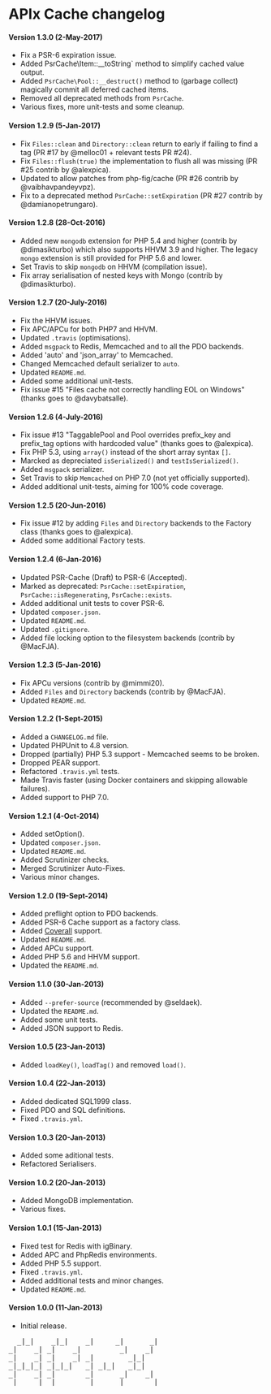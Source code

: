 # APIx Cache changelog

#### Version 1.3.0 (2-May-2017)
- Fix a PSR-6 expiration issue.
- Added PsrCache\Item::__toString` method to simplify cached value output.
- Added `PsrCache\Pool::__destruct()` method to (garbage collect) magically commit all deferred cached items.
- Removed all deprecated methods from `PsrCache`.
- Various fixes, more unit-tests and some cleanup.

#### Version 1.2.9 (5-Jan-2017)
- Fix `Files::clean` and `Directory::clean` return to early if failing to find a tag (PR #17 by @melloc01 + relevant tests PR #24).
- Fix `Files::flush(true)` the implementation to flush all was missing (PR #25 contrib by @alexpica).
- Updated to allow patches from php-fig/cache (PR #26 contrib by @vaibhavpandeyvpz).
- Fix to a deprecated method `PsrCache::setExpiration` (PR #27 contrib by @damianopetrungaro).

#### Version 1.2.8 (28-Oct-2016)
- Added new `mongodb` extension for PHP 5.4 and higher (contrib by @dimasikturbo) which also supports HHVM 3.9 and higher. The legacy `mongo` extension is still provided for PHP 5.6 and lower.
- Set Travis to skip `mongodb` on HHVM (compilation issue).
- Fix array serialisation of nested keys with Mongo (contrib by @dimasikturbo).

#### Version 1.2.7 (20-July-2016)
- Fix the HHVM issues.
- Fix APC/APCu for both PHP7 and HHVM.
- Updated `.travis` (optimisations).
- Added `msgpack` to Redis, Memcached and to all the PDO backends.  
- Added 'auto' and 'json_array' to Memcached.
- Changed Memcached default serializer to `auto`.
- Updated `README.md`.
- Added some additional unit-tests.
- Fix issue #15 "Files cache not correctly handling EOL on Windows" (thanks goes to @davybatsalle). 

#### Version 1.2.6 (4-July-2016)
- Fix issue #13 "TaggablePool and Pool overrides prefix_key and prefix_tag options with hardcoded value" (thanks goes to @alexpica). 
- Fix PHP 5.3, using `array()` instead of the short array syntax `[]`.
- Marcked as depreciated `isSerialized()` and `testIsSerialized()`.
- Added `msgpack` serializer.
- Set Travis to skip `Memcached` on PHP 7.0 (not yet officially supported).
- Added additional unit-tests, aiming for 100% code coverage.

#### Version 1.2.5 (20-Jun-2016)
- Fix issue #12 by adding `Files` and `Directory` backends to the Factory class (thanks goes to @alexpica). 
- Added some additional Factory tests.

#### Version 1.2.4 (6-Jan-2016)
- Updated PSR-Cache (Draft) to PSR-6 (Accepted).
- Marked as deprecated: `PsrCache::setExpiration`, `PsrCache::isRegenerating`, `PsrCache::exists`.
- Added additional unit tests to cover PSR-6.
- Updated `composer.json`.
- Updated `README.md`.
- Updated `.gitignore`.
- Added file locking option to the filesystem backends (contrib by @MacFJA).

#### Version 1.2.3 (5-Jan-2016)
- Fix APCu versions (contrib by @mimmi20).
- Added `Files` and `Directory` backends (contrib by @MacFJA).
- Updated `README.md`.

#### Version 1.2.2 (1-Sept-2015)
- Added a `CHANGELOG.md` file.
- Updated PHPUnit to 4.8 version.
- Dropped (partially) PHP 5.3 support - Memcached seems to be broken.
- Dropped PEAR support.
- Refactored `.travis.yml` tests.
- Made Travis faster (using Docker containers and skipping allowable failures).
- Added support to PHP 7.0.

#### Version 1.2.1 (4-Oct-2014)
- Added setOption().
- Updated `composer.json`.
- Updated `README.md`.
- Added Scrutinizer checks.
- Merged Scrutinizer Auto-Fixes.
- Various minor changes.

#### Version 1.2.0 (19-Sept-2014)
- Added preflight option to PDO backends.
- Added PSR-6 Cache support as a factory class.
- Added [Coverall](https://coveralls.io/github/frqnck/apix-cache) support.
- Updated `README.md`.
- Added APCu support.
- Added PHP 5.6 and HHVM support.
- Updated the `README.md`.

#### Version 1.1.0 (30-Jan-2013)
- Added `--prefer-source` (recommended by @seldaek).
- Updated the `README.md`.
- Added some unit tests.
- Added JSON support to Redis.

#### Version 1.0.5 (23-Jan-2013)
- Added `loadKey()`, `loadTag()` and removed `load()`.

#### Version 1.0.4 (22-Jan-2013)
- Added dedicated SQL1999 class.
- Fixed PDO and SQL definitions.
- Fixed `.travis.yml`. 

#### Version 1.0.3 (20-Jan-2013)
- Added some aditional tests.
- Refactored Serialisers.

#### Version 1.0.2 (20-Jan-2013)
- Added MongoDB implementation. 
- Various fixes. 

#### Version 1.0.1 (15-Jan-2013)
- Fixed test for Redis with igBinary.
- Added APC and PhpRedis environments.
- Added PHP 5.5 support.
- Fixed `.travis.yml`. 
- Added additional tests and minor changes.
- Updated `README.md`.

#### Version 1.0.0 (11-Jan-2013)
- Initial release.

<pre>
  _|_|    _|_|    _|     _|      _|
_|    _| _|    _|         _|    _|
_|    _| _|    _| _|        _|_|
_|_|_|_| _|_|_|   _| _|_|   _|_|
_|    _| _|       _|      _|    _|
_|    _| _|       _|     _|      _|
</pre>
